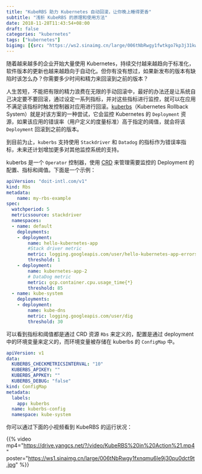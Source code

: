 ```yaml
---
title: "KubeRBS 助力 Kubernetes 自动回滚，让你晚上睡得更香"
subtitle: "浅析 KubeRBS 的原理和使用方法"
date: 2018-11-28T11:43:54+08:00
draft: false
categories: "kubernetes"
tags: ["kubernetes"]
bigimg: [{src: "https://ws2.sinaimg.cn/large/006tNbRwgy1fwtkgo7kp3j31kw0d0750.jpg"}]
---
```


<!--more-->

随着越来越多的企业开始大量使用 Kubernetes，持续交付越来越趋向于标准化，软件版本的更新也越来越趋向于自动化。但你有没有想过，如果新发布的版本有缺陷时该怎么办？你需要多少时间和精力来回滚到之前的版本？

人生苦短，不能把有限的精力浪费在无限的手动回滚中，最好的办法还是让系统自己决定要不要回滚，通过设定一系列指标，并对这些指标进行监控，就可以在应用不满足该指标时触发控制器对应用进行回滚。[kuberbs](https://github.com/doitintl/kuberbs)（Kubernetes Rollback System）就是对该方案的一种尝试，它会监控 Kubernetes 的 `Deployment` 资源，如果该应用的错误率（用户定义的度量标准）高于指定的阈值，就会将该 `Deployment` 回滚到之前的版本。

到目前为止，`kuberbs` 支持使用 `Stackdriver` 和 `Datadog` 的指标作为错误率指标，未来还计划增加更多对其他监控系统的支持。

kuberbs 是一个 `Operator` 控制器，使用 [CRD](https://kubernetes.io/docs/concepts/extend-kubernetes/api-extension/custom-resources/) 来管理需要监控的 Deployment 的配置、指标和阈值。下面是一个示例：

```yaml
apiVersion: "doit-intl.com/v1"
kind: Rbs
metadata:
    name: my-rbs-example
spec:
  watchperiod: 5
  metricssource: stackdriver
  namespaces:
  - name: default
    deployments:
    - deployment:
        name: hello-kubernetes-app
        #Stack driver metric
        metric: logging.googleapis.com/user/hello-kubernetes-app-errors
        threshold: 1
    - deployment:
        name: kubernetes-app-2
        # DataDog metric
        metric: gcp.container.cpu.usage_time{*}
        threshold: 85
  - name: kube-system
    deployments:
    - deployment:
        name: kube-dns
        metric: logging.googleapis.com/user/dig
        threshold: 30
```

可以看到指标和阈值都是通过 CRD 资源 `Rbs` 来定义的，配置是通过 deployment 中的环境变量来定义的，而环境变量被存储在 kuberbs 的 `ConfigMap` 中。

```yaml
apiVersion: v1
data:
  KUBERBS_CHECKMETRICSINTERVAL: "10"
  KUBERBS_APIKEY: ""
  KUBERBS_APPKEY: ""
  KUBERBS_DEBUG: "false"
kind: ConfigMap
metadata:
  labels:
    app: kuberbs
  name: kuberbs-config
  namespace: kube-system
```

你可以通过下面的小视频看到 KubeRBS 的运行状况：

{{% video mp4="https://drive.yangcs.net/?/video/KubeRBS%20in%20Action%21.mp4" poster="https://ws1.sinaimg.cn/large/006tNbRwgy1fxnqmu6le9j30pu0dct9t.jpg" %}}
